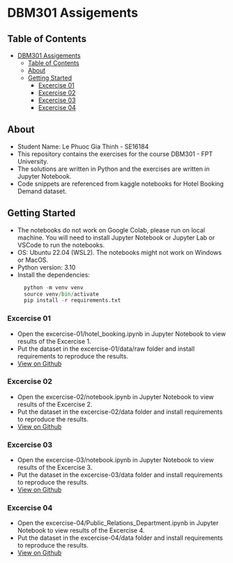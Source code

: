 # DBM301 Assigements

## Table of Contents

- [DBM301 Assigements](#dbm301-assigements)
  - [Table of Contents](#table-of-contents)
  - [About ](#about-)
  - [Getting Started ](#getting-started-)
    - [Excercise 01](#excercise-01)
    - [Excercise 02](#excercise-02)
    - [Excercise 03](#excercise-03)
    - [Excercise 04](#excercise-04)

## About <a name = "about"></a>
- Student Name: Le Phuoc Gia Thinh - SE16184
- This repository contains the exercises for the course DBM301 - FPT University.
- The solutions are written in Python and the exercises are written in Jupyter Notebook.
- Code snippets are referenced from kaggle notebooks for Hotel Booking Demand dataset.

## Getting Started <a name = "getting_started"></a>
- The notebooks do not work on Google Colab, please run on local machine. You will need to install Jupyter Notebook or Jupyter Lab or VSCode to run the notebooks.
- OS: Ubuntu 22.04 (WSL2). The notebooks might not work on Windows or MacOS.
- Python version: 3.10
- Install the dependencies:
  ```python
    python -m venv venv
    source venv/bin/activate
    pip install -r requirements.txt
  ```
### Excercise 01
- Open the excercise-01/hotel_booking.ipynb in Jupyter Notebook to view results of the Excercise 1.
- Put the dataset in the excercise-01/data/raw folder and install requirements to reproduce the results.
- [View on Github](https://github.com/thinhlpg/dbm301-excercies/blob/main/excercise-01/hotel_booking.ipynb)
### Excercise 02
- Open the excercise-02/notebook.ipynb in Jupyter Notebook to view results of the Excercise 2.
- Put the dataset in the excercise-02/data folder and install requirements to reproduce the results.
- [View on Github](https://github.com/thinhlpg/dbm301-excercies/blob/main/excercise-02/notebook.ipynb)
### Excercise 03
- Open the excercise-03/notebook.ipynb in Jupyter Notebook to view results of the Excercise 3.
- Put the dataset in the excercise-03/data folder and install requirements to reproduce the results.
- [View on Github](https://github.com/thinhlpg/dbm301-excercies/blob/main/excercise-03/notebook.ipynb)
### Excercise 04
- Open the excercise-04/Public_Relations_Department.ipynb in Jupyter Notebook to view results of the Excercise 4.
- Put the dataset in the excercise-04/data folder and install requirements to reproduce the results.
- [View on Github](https://github.com/thinhlpg/dbm301-excercies/blob/main/excercise-04/Public_Relations_Department.ipynb)